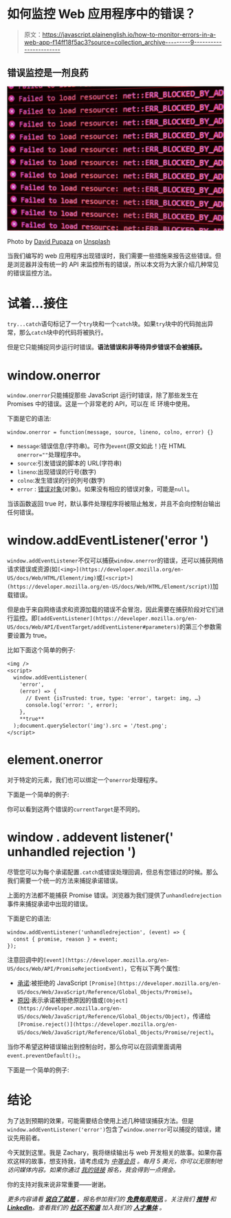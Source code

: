 # 如何监控 Web 应用程序中的错误？

> 原文：<https://javascript.plainenglish.io/how-to-monitor-errors-in-a-web-app-f14ff18f5ac3?source=collection_archive---------9----------------------->

## 错误监控是一剂良药

![](img/05d5b352573fe408f84dd8ef5361b228.png)

Photo by [David Pupaza](https://unsplash.com/@dav420?utm_source=medium&utm_medium=referral) on [Unsplash](https://unsplash.com?utm_source=medium&utm_medium=referral)

当我们编写的 web 应用程序出现错误时，我们需要一些措施来报告这些错误。但是浏览器并没有统一的 API 来监控所有的错误，所以本文将为大家介绍几种常见的错误监控方法。

# 试着…接住

`try...catch`语句标记了一个`try`块和一个`catch`块。如果`try`块中的代码抛出异常，那么`catch`块中的代码将被执行。

但是它只能捕捉同步运行时错误。**语法错误和非等待异步错误不会被捕获。**

# window.onerror

`window.onerror`只能捕捉那些 JavaScript 运行时错误，除了那些发生在 Promises 中的错误。这是一个非常老的 API，可以在 IE 环境中使用。

下面是它的语法:

```
window.onerror = function(message, source, lineno, colno, error) {}
```

*   `message`:错误信息(字符串)。可作为`event`(原文如此！)在 HTML `onerror=""`处理程序中。
*   `source`:引发错误的脚本的 URL(字符串)
*   `lineno`:出现错误的行号(数字)
*   `colno`:发生错误的行的列号(数字)
*   `error` : [错误对象](https://developer.mozilla.org/en-US/docs/Web/JavaScript/Reference/Global_Objects/Error)(对象)。如果没有相应的错误对象，可能是`null`。

当该函数返回 true 时，默认事件处理程序将被阻止触发，并且不会向控制台输出任何错误。

# window.addEventListener('error ')

`window.addEventListener`不仅可以捕获`window.onerror`的错误，还可以捕获网络请求错误或资源(如`[<img>](https://developer.mozilla.org/en-US/docs/Web/HTML/Element/img)`或`[<script>](https://developer.mozilla.org/en-US/docs/Web/HTML/Element/script)`)加载错误。

但是由于来自网络请求和资源加载的错误不会冒泡，因此需要在捕获阶段对它们进行监控。即`[addEventListener](https://developer.mozilla.org/en-US/docs/Web/API/EventTarget/addEventListener#parameters)`的第三个参数需要设置为 true。

比如下面这个简单的例子:

```
<img />
<script>
  window.addEventListener(
    'error',
    (error) => {
      // Event {isTrusted: true, type: 'error', target: img, …}
      console.log('error: ', error);
    },
    **true**
  );document.querySelector('img').src = '/test.png';
</script>
```

# element.onerror

对于特定的元素，我们也可以绑定一个`onerror`处理程序。

下面是一个简单的例子:

你可以看到这两个错误的`currentTarget`是不同的。

# window . addevent listener(' unhandled rejection ')

尽管您可以为每个承诺配置`.catch`或错误处理回调，但总有您错过的时候。那么我们需要一个统一的方法来捕捉承诺错误。

上面的方法都不能捕获 Promise 错误。浏览器为我们提供了`unhandledrejection`事件来捕捉承诺中出现的错误。

下面是它的语法:

```
window.addEventListener('unhandledrejection', (event) => {
  const { promise, reason } = event;
});
```

注意回调中的`[event](https://developer.mozilla.org/en-US/docs/Web/API/PromiseRejectionEvent)`，它有以下两个属性:

*   [承诺](https://developer.mozilla.org/en-US/docs/Web/API/PromiseRejectionEvent/promise):被拒绝的 JavaScript `[Promise](https://developer.mozilla.org/en-US/docs/Web/JavaScript/Reference/Global_Objects/Promise)`。
*   [原因](https://developer.mozilla.org/en-US/docs/Web/API/PromiseRejectionEvent/reason):表示承诺被拒绝原因的值或`[Object](https://developer.mozilla.org/en-US/docs/Web/JavaScript/Reference/Global_Objects/Object)`，传递给`[Promise.reject()](https://developer.mozilla.org/en-US/docs/Web/JavaScript/Reference/Global_Objects/Promise/reject)`。

当你不希望这种错误输出到控制台时，那么你可以在回调里面调用`event.preventDefault();`。

下面是一个简单的例子:

# 结论

为了达到预期的效果，可能需要结合使用上述几种错误捕获方法。但是`window.addEventListener('error')`包含了`window.onerror`可以捕捉的错误，建议先用前者。

今天就到这里。我是 Zachary，我将继续输出与 web 开发相关的故事。如果你喜欢这样的故事，想支持我，请考虑成为 [*中等会员*](https://medium.com/@islizeqiang/membership) *。每月 5 美元，你可以无限制地访问媒体内容。如果你通过* [*我的链接*](https://medium.com/@islizeqiang/membership) *报名，我会得到一点佣金。*

你的支持对我来说非常重要——谢谢。

*更多内容请看* [***说白了就是***](https://plainenglish.io/) *。报名参加我们的* [***免费每周简讯***](http://newsletter.plainenglish.io/) *。关注我们* [***推特***](https://twitter.com/inPlainEngHQ) *和*[***LinkedIn***](https://www.linkedin.com/company/inplainenglish/)*。查看我们的* [***社区不和谐***](https://discord.gg/GtDtUAvyhW) *加入我们的* [***人才集体***](https://inplainenglish.pallet.com/talent/welcome) *。*
